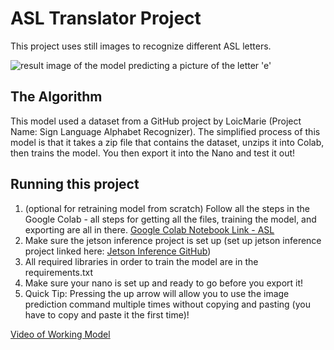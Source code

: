 # ASL Translator Project 

This project uses still images to recognize different ASL letters.

![result image of the model predicting a picture of the letter 'e'](https://github.com/apcxa/asl_abc/assets/133288638/80ff687f-109c-4c87-bec6-1384edc22109 "Image of Working Model") 



## The Algorithm

This model used a dataset from a GitHub project by LoicMarie (Project Name: Sign Language Alphabet Recognizer). The simplified process of this model is that it takes a zip file that contains the dataset, unzips it into Colab, then trains the model. You then export it into the Nano and test it out!

## Running this project

1. (optional for retraining model from scratch) Follow all the steps in the Google Colab - all steps for getting all the files, training the model, and exporting are all in there. [Google Colab Notebook Link - ASL](https://colab.research.google.com/drive/1ld_ep21-Ex49o_1cWYhzghTiafUBDQXk?usp=sharing)
2. Make sure the jetson inference project is set up (set up jetson inference project linked here: [Jetson Inference GitHub](https://github.com/dusty-nv/jetson-inference))
3. All required libraries in order to train the model are in the requirements.txt 
4. Make sure your nano is set up and ready to go before you export it!
5. Quick Tip: Pressing the up arrow will allow you to use the image prediction command multiple times without copying and pasting (you have to copy and paste it the first time)!

[Video of Working Model](https://youtu.be/hMjLQokgAl8)
